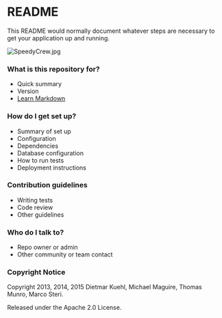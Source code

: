 # README #

This README would normally document whatever steps are necessary to get your application up and running.

![SpeedyCrew.jpg](https://bitbucket.org/repo/A8RjAR/images/369725626-SpeedyCrew.jpg)

### What is this repository for? ###

* Quick summary
* Version
* [Learn Markdown](https://bitbucket.org/tutorials/markdowndemo)

### How do I get set up? ###

* Summary of set up
* Configuration
* Dependencies
* Database configuration
* How to run tests
* Deployment instructions

### Contribution guidelines ###

* Writing tests
* Code review
* Other guidelines

### Who do I talk to? ###

* Repo owner or admin
* Other community or team contact

### Copyright Notice ###

Copyright 2013, 2014, 2015 Dietmar Kuehl, Michael Maguire, Thomas Munro, Marco Steri.

Released under the Apache 2.0 License.
